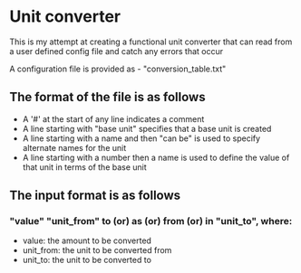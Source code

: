 # Unit converter

This is my attempt at creating a functional unit converter that can read from
a user defined config file and catch any errors that occur

A configuration file is provided as - "conversion_table.txt"

## The format of the file is as follows

- A '#' at the start of any line indicates a comment
- A line starting with "base unit" specifies that a base unit is created
- A line starting with a name and then "can be" is used to specify alternate names for the unit
- A line starting with a number then a name is used to define the value of that unit in terms of the base unit

## The input format is as follows

### "value" "unit_from" to (or) as (or) from (or) in "unit_to", where:

- value: the amount to be converted
- unit_from: the unit to be converted from
- unit_to: the unit to be converted to
